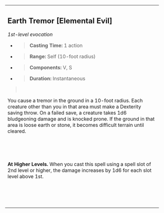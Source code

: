 
<table><tbody><tr class="odd"><td><h2 id="earth-tremor-elemental-evil"><strong>Earth Tremor</strong> [Elemental Evil]</h2><p><em>1st-level evocation</em></p><ul><li><blockquote><p><strong>Casting Time:</strong> 1 action</p></blockquote></li><li><blockquote><p><strong>Range:</strong> Self (10-foot radius)</p></blockquote></li><li><blockquote><p><strong>Components:</strong> V, S</p></blockquote></li><li><blockquote><p><strong>Duration:</strong> Instantaneous</p></blockquote></li></ul><blockquote><p> </p></blockquote><p>You cause a tremor in the ground in a 10-foot radius. Each creature other than you in that area must make a Dexterity saving throw. On a failed save, a creature takes 1d6 bludgeoning damage and is knocked prone. If the ground in that area is loose earth or stone, it becomes difficult terrain until cleared.</p><p> </p><p> </p><p><strong>At Higher Levels.</strong> When you cast this spell using a spell slot of 2nd level or higher, the damage increases by 1d6 for each slot level above 1st.</p><p> </p><p> </p></td></tr></tbody></table>